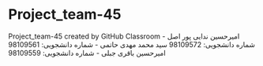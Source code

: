 # Project_team-45
Project_team-45 created by GitHub Classroom
امیرحسین ندایی پور اصل - شماره دانشجویی: 98109572
سید محمد مهدی حاتمی - شماره دانشجویی: 98109561
امیرحسین باقری جبلی - شماره دانشجویی: 98109559
